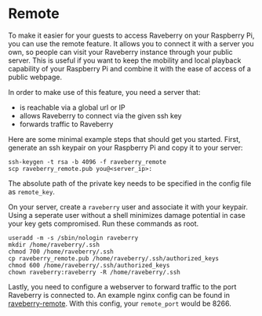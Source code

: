 # Remote
To make it easier for your guests to access Raveberry on your Raspberry Pi, you can use the remote feature. It allows you to connect it with a server you own, so people can visit your Raveberry instance through your public server. This is useful if you want to keep the mobility and local playback capability of your Raspberry Pi and combine it with the ease of access of a public webpage.

In order to make use of this feature, you need a server that:
* is reachable via a global url or IP
* allows Raveberry to connect via the given ssh key
* forwards traffic to Raveberry

Here are some minimal example steps that should get you started.
First, generate an ssh keypair on your Raspberry Pi and copy it to your server:
```
ssh-keygen -t rsa -b 4096 -f raveberry_remote
scp raveberry_remote.pub you@<server_ip>:
```
The absolute path of the private key needs to be specified in the config file as `remote_key`.

On your server, create a `raveberry` user and associate it with your keypair.
Using a seperate user without a shell minimizes damage potential in case your key gets compromised.
Run these commands as root.
```
useradd -m -s /sbin/nologin raveberry
mkdir /home/raveberry/.ssh
chmod 700 /home/raveberry/.ssh
cp raveberry_remote.pub /home/raveberry/.ssh/authorized_keys
chmod 600 /home/raveberry/.ssh/authorized_keys
chown raveberry:raveberry -R /home/raveberry/.ssh
```

Lastly, you need to configure a webserver to forward traffic to the port Raveberry is connected to. An example nginx config can be found in [raveberry-remote](raveberry-remote). With this config, your `remote_port` would be 8266.
